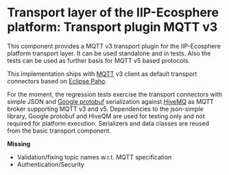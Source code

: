 # Transport layer of the IIP-Ecosphere platform: Transport plugin MQTT v3

This component provides a MQTT v3 transport plugin for the IIP-Ecosphere platform transport layer. It can be used
standalone and in tests. Also the tests can be used as further basis for MQTT v5 based protocols.

This implementation ships with [MQTT](https://mqtt.org/) v3 client as default transport connectors based on 
[Eclipse Paho](https://www.eclipse.org/paho/).

For the moment, the regression tests exercise the transport connectors with simple JSON and [Google protobuf](https://developers.google.com/protocol-buffers) serialization against [HiveMQ](https://www.hivemq.com) as MQTT broker 
supporting MQTT v3 and v5. Dependencies to the json-simple library, Google protobuf and HiveQM are used for testing 
only and not required for platform execution. Serializers and data classes are reused from the basic transport 
component.  

**Missing**
- Validation/fixing topic names w.r.t. MQTT specification
- Authentication/Security

